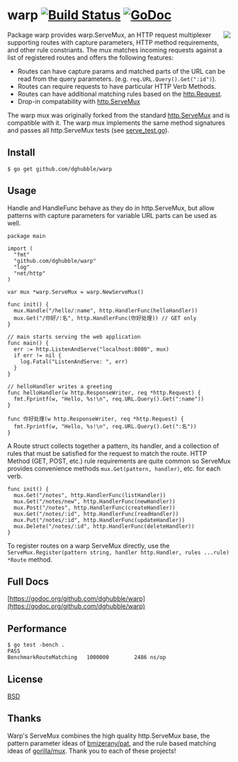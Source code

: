 # warp [![Build Status](https://travis-ci.org/dghubble/warp.png?branch=master)](https://travis-ci.org/dghubble/warp) [![GoDoc](http://godoc.org/github.com/dghubble/warp?status.png)](http://godoc.org/github.com/dghubble/warp)
 <img align="right" src="https://s3.amazonaws.com/dghubble/8-bit-gopher.png">

Package warp provides warp.ServeMux, an HTTP request multiplexer supporting routes with capture parameters, HTTP method requirements,
and other rule constriants. The mux matches incoming requests against
a list of registered routes and offers the following features:

* Routes can have capture params and matched parts of the URL can be
read from the query parameters. (e.g. `req.URL.Query().Get(":id")`).
* Routes can require requests to have particular HTTP Verb Methods.
* Routes can have additional matching rules based on the [http.Request](http://golang.org/pkg/net/http/#Request).
* Drop-in compatability with [http.ServeMux](http://golang.org/pkg/net/http/#ServeMux) 

The warp mux was originally forked from the standard [http.ServeMux](http://golang.org/pkg/net/http/#ServeMux) and
is compatible with it. The warp mux implements the same method 
signatures and passes all http.ServeMux tests (see [serve_test.go](serve_test.go)).

## Install

    $ go get github.com/dghubble/warp

## Usage

Handle and HandleFunc behave as they do in http.ServeMux, but allow
patterns with capture parameters for variable URL parts can be used 
as well.

    package main

    import (
      "fmt"
      "github.com/dghubble/warp"
      "log"
      "net/http"
    )

    var mux *warp.ServeMux = warp.NewServeMux()

    func init() {
      mux.Handle("/hello/:name", http.HandlerFunc(helloHandler))
      mux.Get("/你好/:名", http.HandlerFunc(你好处理)) // GET only
    }

    // main starts serving the web application
    func main() {
      err := http.ListenAndServe("localhost:8080", mux)
      if err != nil {
        log.Fatal("ListenAndServe: ", err)
      }
    }

    // helloHandler writes a greeting
    func helloHandler(w http.ResponseWriter, req *http.Request) {
      fmt.Fprintf(w, "Hello, %s!\n", req.URL.Query().Get(":name"))
    }

    func 你好处理(w http.ResponseWriter, req *http.Request) {
      fmt.Fprintf(w, "Hello, %s!\n", req.URL.Query().Get(":名"))
    }

A Route struct collects together a pattern, its handler, and a
collection of rules that must be satisfied for the request to match the 
route. HTTP Method (GET, POST, etc.) rule requirements are quite common
so ServeMux provides convenience methods `mux.Get(pattern, handler)`, 
etc. for each verb.

    func init() {
      mux.Get("/notes", http.HandlerFunc(listHandler))
      mux.Get("/notes/new", http.HandlerFunc(newHandler))
      mux.Post("/notes", http.HandlerFunc(createHandler))
      mux.Get("/notes/:id", http.HandlerFunc(readHandler))
      mux.Put("/notes/:id", http.HandlerFunc(updateHandler))
      mux.Delete("/notes/:id", http.HandlerFunc(deleteHandler))
    }

To register routes on a warp ServeMux directly, use the `ServeMux.Register(pattern string, handler http.Handler, rules ...rule) *Route` method.

## Full Docs

[https://godoc.org/github.com/dghubble/warp](https://godoc.org/github.com/dghubble/warp)

## Performance

    $ go test -bench .
    PASS
    BenchmarkRouteMatching   1000000        2486 ns/op

## License

[BSD](License)

## Thanks

Warp's ServeMux combines the high quality http.ServeMux base,
the pattern parameter ideas of [bmizerany/pat](https://github.com/bmizerany/pat), and the rule based matching ideas of [gorilla/mux](https://github.com/gorilla/mux). Thank you to each of these projects!

